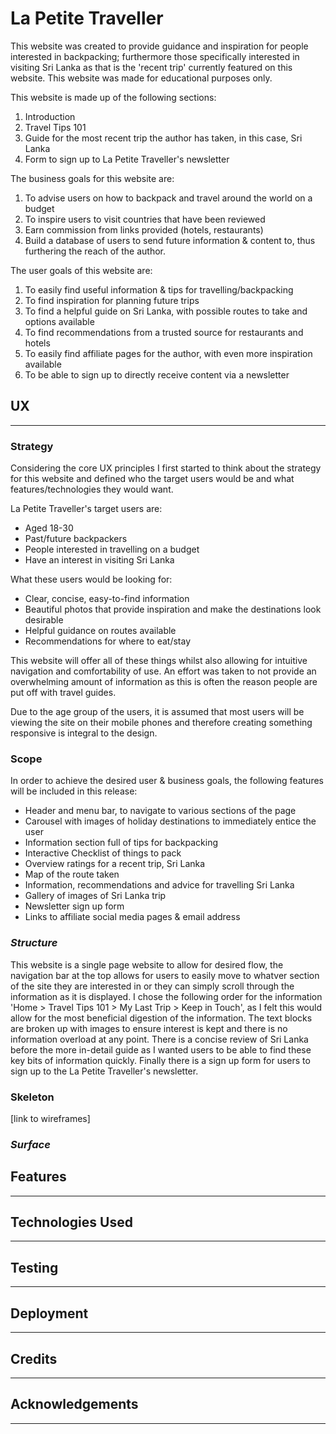 # La Petite Traveller

This website was created to provide guidance and inspiration for people interested in backpacking; furthermore those specifically interested in visiting Sri Lanka as that is the 'recent trip' currently featured on this website. This website was made for educational purposes only.

This website is made up of the following sections:

1. Introduction
2. Travel Tips 101
3. Guide for the most recent trip the author has taken, in this case, Sri Lanka
4. Form to sign up to La Petite Traveller's newsletter

The business goals for this website are:

1. To advise users on how to backpack and travel around the world on a budget
2. To inspire users to visit countries that have been reviewed
3. Earn commission from links provided (hotels, restaurants)
4. Build a database of users to send future information & content to, thus furthering the reach of the author.

The user goals of this website are:
1. To easily find useful information & tips for travelling/backpacking
2. To find inspiration for planning future trips
3. To find a helpful guide on Sri Lanka, with possible routes to take and options available
4. To find recommendations from a trusted source for restaurants and hotels
5. To easily find affiliate pages for the author, with even more inspiration available
6. To be able to sign up to directly receive content via a newsletter

## UX
---
### **Strategy**

Considering the core UX principles I first started to think about the strategy for this website and defined who the target users would be and what features/technologies they would want.

La Petite Traveller's target users are:
* Aged 18-30
* Past/future backpackers
* People interested in travelling on a budget
* Have an interest in visiting Sri Lanka

What these users would be looking for:
* Clear, concise, easy-to-find information
* Beautiful photos that provide inspiration and make the destinations look desirable
* Helpful guidance on routes available
* Recommendations for where to eat/stay

This website will offer all of these things whilst also allowing for intuitive navigation and comfortability of use. An effort was taken to not provide an overwhelming amount of information as this is often the reason people are put off with travel guides.

Due to the age group of the users, it is assumed that most users will be viewing the site on their mobile phones and therefore creating something responsive is integral to the design.

### **Scope**

In order to achieve the desired user & business goals, the following features will be included in this release:

- Header and menu bar, to navigate to various sections of the page
- Carousel with images of holiday destinations to immediately entice the user
- Information section full of tips for backpacking
- Interactive Checklist of things to pack
- Overview ratings for a recent trip, Sri Lanka
- Map of the route taken
- Information, recommendations and advice for travelling Sri Lanka
- Gallery of images of Sri Lanka trip
- Newsletter sign up form
- Links to affiliate social media pages & email address

### *Structure* 

This website is a single page website to allow for desired flow, the navigation bar at the top allows for users to easily move to whatver section of the site they are interested in or they can simply scroll through the information as it is displayed. I chose the following order for the information 'Home > Travel Tips 101 > My Last Trip > Keep in Touch', as I felt this would allow for the most beneficial digestion of the information. The text blocks are broken up with images to ensure interest is kept and there is no information overload at any point. There is a concise review of Sri Lanka before the more in-detail guide as I wanted users to be able to find these key bits of information quickly. Finally there is a sign up form for users to sign up to the La Petite Traveller's newsletter.


### Skeleton

[link to wireframes]

### *Surface*


## Features
---
## Technologies Used
---
## Testing
---
## Deployment
---
## Credits
---
## Acknowledgements
---

